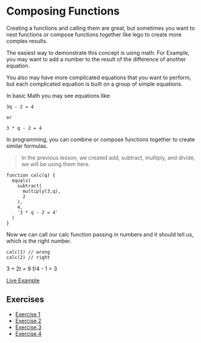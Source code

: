 # Composing Functions

Creating a functions and calling them are great, but sometimes you want to
nest functions or compose functions together like lego to create more complex
results.

The easiest way to demonstrate this concept is using math. For Example, you
may want to add a number to the result of the difference of another equation.

You also may have more complicated equations that you want to perform, but each
complicated equation is built on a group of simple equations.

In basic Math you may see equations like:

```
3q - 2 = 4

or

3 * q - 2 = 4
```

In programming, you can combine or compose functions together to create similar
formulas.

> In the previous lesson, we created add, subtract, multiply, and divide, we will be using them here.

```
function calc(q) {
  equals(
    subtract(
      multiply(3,q),
      2
    ),
    4,
    '3 * q - 2 = 4'
  )
}
```

Now we can call our calc function passing in numbers and it should tell us,
which is the right number.

```
calc(1) // wrong
calc(2) // right
```
3 + 2t = 9
f/4 - 1 = 3


[Live Example](http://bl.ocks.org/twilson63/raw/630a2dc301e980f84e6fb20827e94fc7)

## Exercises

- [Exercise 1](http://bl.ocks.org/twilson63/raw/66bcfb3a722916eaa22730c9863612f5)
- [Exercise 2](http://bl.ocks.org/twilson63/raw/c98f67ae79da5469b7bec0c813f8bc37)
- [Exercise 3](http://bl.ocks.org/twilson63/raw/d52a28c4b723556ef7cd2e1e1c104d04)
- [Exercise 4](http://bl.ocks.org/twilson63/raw/2ddcbb0a9047ebed3540cf2e7770b0ee)
